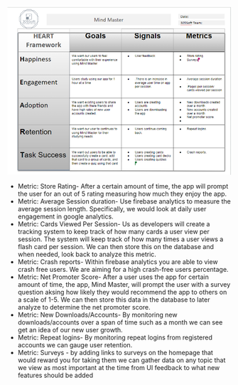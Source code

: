 ![heartframework](./heartframework.jpeg) 

* Metric: Store Rating- After a certain amount of time, the app will prompt the user for an out of 5 rating measuring how much they enjoy the app.   
* Metric: Average Session duration- Use firebase analytics to measure the average session length. Specifically, we would look at daily user engagement in google analytics.
* Metric: Cards Viewed Per Session- Us as developers will create a tracking system to keep track of how many cards a user view per session. The system will keep track of how many times a user views a flash card per session. We can then store this on the database and when needed, look back to analyze this metric.
* Metric: Crash reports-  Within firebase analytics you are able to view crash free users. We are aiming for a high crash-free users percentage.
* Metric: Net Promoter Score- After a user uses the app for certain amount of time, the app, Mind Master, will prompt the user with a survey question aksing how likely they would recommend the app to others on a scale of 1-5. We can then store this data in the database to later analyze to determine the net promoter score.  
* Metric: New Downloads/Accounts- By monitoring new downloads/accounts over a span of time such as a month we can see get an idea of our new user growth.
* Metric: Repeat logins- By monitoring repeat logins from registered accounts we can gauge user retention.
* Metric: Surveys - by adding links to surveys on the homepage that would reward you for taking them we can gather data on any topic that we view as most important at the time from UI feedback to what new features should be added
